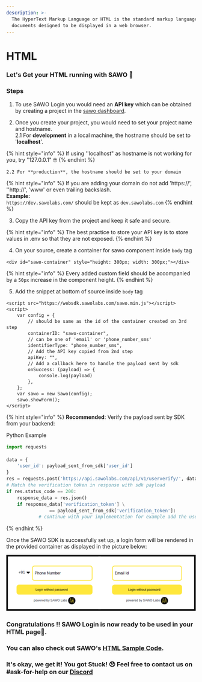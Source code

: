 ```yaml
---
description: >-
  The HyperText Markup Language or HTML is the standard markup language for
  documents designed to be displayed in a web browser.
---
```


# HTML

### Let's Get your HTML running with SAWO 🙌

### **Steps**

1. To use SAWO Login you would need an **API key** which can be obtained by creating a project in the [sawo dashboard](https://dev.sawolabs.com/). 

2.  Once you create your project, you would need to set your project name and hostname.  
    2.1 For **development** in a local machine, the hostname should be set to '**localhost**'.

{% hint style="info" %}
If using ''localhost" as hostname is not working for you, try "127.0.0.1" 🤓 
{% endhint %}

    2.2 For **production**, the hostname should be set to your domain

{% hint style="info" %}
If you are adding your domain do not add 'https://', ''http://', 'www' or even trailing backslash.  
**Example:**  
`https://dev.sawolabs.com/` should be kept as `dev.sawolabs.com`
{% endhint %}

3. Copy the API key from the project and keep it safe and secure.

{% hint style="info" %}
The best practice to store your API key is to store values in .env so that they are not exposed.
{% endhint %}

4. On your source, create a container for sawo component inside `body` tag

```markup
<div id="sawo-container" style="height: 300px; width: 300px;"></div>
```

{% hint style="info" %}
Every added custom field should be accompanied by a `50px` increase in the component height.
{% endhint %}

5. Add the snippet at bottom of source inside `body` tag

```markup
<script src="https://websdk.sawolabs.com/sawo.min.js"></script>    
<script>
    var config = {
        // should be same as the id of the container created on 3rd step
        containerID: "sawo-container",
        // can be one of 'email' or 'phone_number_sms'
        identifierType: "phone_number_sms",
        // Add the API key copied from 2nd step
        apiKey: "",
        // Add a callback here to handle the payload sent by sdk
        onSuccess: (payload) => {
            console.log(payload)
        },
    };
    var sawo = new Sawo(config);
    sawo.showForm();
</script>
```

{% hint style="info" %}
**Recommended**: Verify the payload sent by SDK from your backend:

Python Example

```python
import requests

data = {
    'user_id': payload_sent_from_sdk['user_id']
}
res = requests.post('https://api.sawolabs.com/api/v1/userverify/', data=data)
# Match the verification token in response with sdk payload
if res.status_code == 200:
    response_data = res.json()
    if response_data['verification_token'] \
                == payload_sent_from_sdk['verification_token']:
            # continue with your implementation for example add the user to your db
```
{% endhint %}

Once the SAWO SDK is successfully set up, a login form will be rendered in the provided container as displayed in the picture below:

![Final Render of SAWO Login](../.gitbook/assets/sawo-final-render.png)

### **Congratulations !! SAWO Login is now ready to be used in your HTML page**🤘**.**

### You can also check out SAWO's [HTML Sample Code](https://github.com/sawolabs/html-example).

### It's okay, we get it! You got Stuck! 😞 Feel free to contact us on \#ask-for-help on our [Discord](https://discord.com/invite/TpnCfMUE5P)

